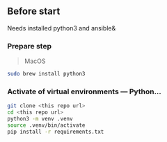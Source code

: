 ## Before start

Needs installed python3 and ansible&

### Prepare step

> MacOS
```bash
sudo brew install python3
```

### Activate of virtual environments — Python...

```bash
git clone <this repo url>
cd <this repo url>
python3 -m venv .venv
source .venv/bin/activate
pip install -r requirements.txt 
```
